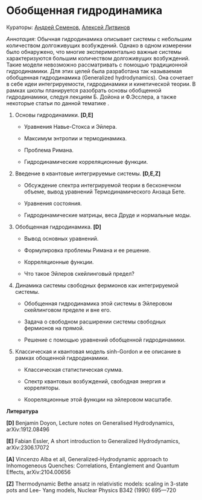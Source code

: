 # Обобщенная гидродинамика

Кураторы: [Андрей Семенов](mailto:semenov@lpi.ru), [Алексей Литвинов](mailto:litvinov@lpi.ac.ru)

*Аннотация*: Обычная гидродинамика описывает системы с небольшим количеством
долгоживущих возбуждений. Однако в одном измерении было обнаружено, что
многие экспериментально важные системы характеризуются большим количеством
долгоживущих возбуждений. Такие модели невозможно рассматривать с помощью
традиционной гидродинамики. Для этих целей была разработана так называемая
обобщенная гидродинамика (Generalized hydrodynamics). Она сочетает в себе идеи
интегрируемости, гидродинамики и кинетической теории.
В рамках школы планируется разобрать основы обобщенной гидродинамики, следуя
лекциям Б. Дойона и Ф.Эсслера, а также некоторые статьи по данной тематике .

1. Основы гидродинамики. **[D,E]**

    - Уравнения Навье-Стокса и Эйлера.
    
    -  Максимум энтропии и термодинамика.
    
    -   Проблема Римана.
    
    -    Гидродинамические корреляционные функции.

2. Введение в квантовые интегрируемые системы. **[D,E,Z]**

    - Обсуждение спектра интегрируемой теории в бесконечном объеме, вывод уравнений Термодинамического Анзаца Бете.

    - Уравнения состояния.
  
    - Гидродинамические матрицы, веса Друде и нормальные моды.
  
3. Обобщенная гидродинамика. **[D]**

    - Вывод основных уравнений.
  
    - Формулировка проблемы Римана и ее решение.
  
    - Корреляционные функции.
  
    - Что такое Эйлеров скейлинговый предел?
  
4. Динамика системы свободных фермионов как интегрируемой системы.

    - Обобщенная гидродинамика этой системы в Эйлеровом скейлинговом пределе и вне его.
  
    - Задача о свободном расширении системы свободных фермионов на прямой.
  
    - Решение с помощью уравнений обобщенной гидродинамики.
  
5. Классическая и квантовая модель sinh-Gordon и ее описание в рамках обощенной гидродинамики.

    - Классическая статистическая сумма.
  
    - Спектр квантовых возбуждений, свободная энергия и корреляторы.
  
    - Коореляционные этой функции на эйлеровом масштабе.
  
**Литература**

**[D]** Benjamin Doyon, Lecture notes on Generalised Hydrodynamics, arXiv:1912.08496

**[E]** Fabian Essler, A short introduction to Generalized Hydrodynamics, arXiv:2306.17072

**[A]** Vincenzo Alba et all, Generalized-Hydrodynamic approach to Inhomogeneous Quenches: Correlations, Entanglement and Quantum Effects, arXiv:2104.00656

**[Z]** Thermodynamic Bethe ansatz in relativistic models: scaling in 3-state pots and Lee-
Yang models, Nuclear Physics B342 (1990) 695—720
